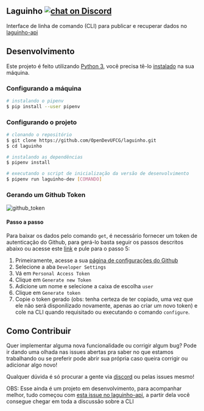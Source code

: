 ## Laguinho [![chat on Discord](https://img.shields.io/discord/558293573494112257.svg?logo=discord)](https://discord.gg/UgR5WrY)
  
Interface de linha de comando (CLI) para publicar e recuperar dados no [laguinho-api](https://github.com/OpenDevUFCG/laguinho-api/)

## Desenvolvimento

Este projeto é feito utilizando [Python 3](https://www.python.org/), você precisa tê-lo [instalado](https://www.python.org/downloads/) na sua máquina.

### Configurando a máquina

``` bash
# instalando o pipenv
$ pip install --user pipenv
```

### Configurando o projeto

``` bash
# clonando o repositório
$ git clone https://github.com/OpenDevUFCG/laguinho.git
$ cd laguinho

# instalando as dependências
$ pipenv install

# executando o script de inicialização da versão de desenvolvimento 
$ pipenv run laguinho-dev [COMANDO]
```

### Gerando um Github Token

![github_token](https://user-images.githubusercontent.com/33502846/67691356-33fda580-f97d-11e9-82c2-315ea2dd7358.gif)

#### Passo a passo

Para baixar os dados pelo comando `get`, é necessário fornecer um token de autenticação do Github, para gerá-lo basta seguir os passos descritos abaixo ou acesse este [link](https://github.com/settings/tokens/new) e pule para o passo 5:

1. Primeiramente, acesse a sua [página de configurações do Github](https://github.com/settings/profile)
2. Selecione a aba `Developer Settings`
3. Vá em `Personal Access Token`
4. Clique em `Generate new Token`
5. Adicione um nome e selecione a caixa de escolha `user`
6. Clique em `Generate token`
7. Copie o token gerado (obs: tenha certeza de ter copiado, uma vez que ele não será disponilizado novamente, apenas ao criar um novo token) e cole na CLI quando requisitado ou executando o comando `configure`.

## Como Contribuir

Quer implementar alguma nova funcionalidade ou corrigir algum bug? Pode ir dando uma olhada nas issues abertas pra saber no que estamos trabalhando ou se preferir pode abrir sua própria caso queira corrigir ou adicionar algo novo! 

Qualquer dúvida é só procurar a gente via [discord](https://discord.gg/vMcuNtt) ou pelas issues mesmo!  

OBS: Esse ainda é um projeto em desenvolvimento, para acompanhar melhor, tudo começou com [esta issue no laguinho-api](https://github.com/OpenDevUFCG/laguinho-api/issues/31), a partir dela você consegue chegar em toda a discussão sobre a CLI
